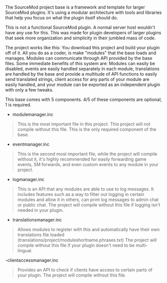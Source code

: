 The SourceMod project base is a framework and template for larger SourceMod plugins. It's using a modular architecture with tools and libraries that help you focus on what the plugin itself should do.

This is not a functional SourceMod plugin.  A normal server host wouldn't have any use for this.  This was made for plugin developers of larger plugins that seek more organization and simplicity in their jumbled mass of code.

The project works like this:
You download this project and build your plugin off of it.  All you do as a coder, is make "modules" that the base loads and manages.  Modules can communicate through API provided by the base files.  Some immediate benefits of this system are: Modules can easily be disabled, events are easily handled separately in each module, translations are handled by the base and provide a multitude of API functions to easily send translated strings, client access for any parts of your module are easily handled, and your module can be exported as an independent plugin with only a few tweaks.

This base comes with 5 components.  4/5 of these components are optional, 1 is required.

- modulemanager.inc
> This is the most important file in this project.  This project will not compile without this file.  This is the only required component of the base.

- eventmanager.inc
> This is the second most important file, while the project will compile without it, it's highly recommended for easily forwarding game events, SM forwards, and even custom events to any module in your project.

- logmanager.inc
> This is an API that any modules are able to use to log messages.  It includes features such as a way to filter out logging in certain modules and allow it in others, can print log messages to admin chat or public chat.  The project will compile without this file if logging isn't needed in your plugin.

- translationsmanager.inc
> Allows modules to register with this and automatically have their own translations file loaded (translations/project/moduleshortname.phrases.txt)  The project will compile without this file if your plugin doesn't need to be multi-lingual.

-clientaccessmanager.inc
> Provides an API to check if clients have access to certain parts of your plugin.  The project will compile without this file.